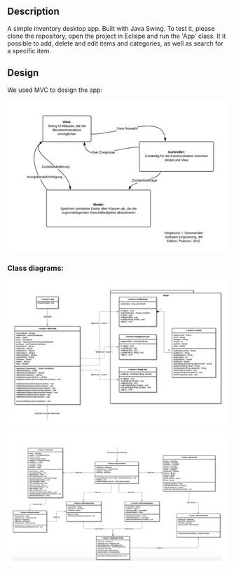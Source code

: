 ## Description

A simple inventory desktop app. Built with Java Swing. To test it, please clone the repository, open the project in Eclispe and run the 'App' class. It it possible to add, delete and edit items and categories, as well as search for a specific item.

## Design

We used MVC to design the app:

![MVC](resources/MVC.png)

### Class diagrams:
![C1](resources/Class-Diagram-1.png)

![C2](resources/Class-Diagram-2.png)